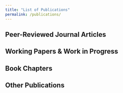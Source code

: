 ```yaml
---
title: "List of Publications"
permalink: /publications/
---
```



## Peer-Reviewed Journal Articles



## Working Papers & Work in Progress



## Book Chapters



## Other Publications
